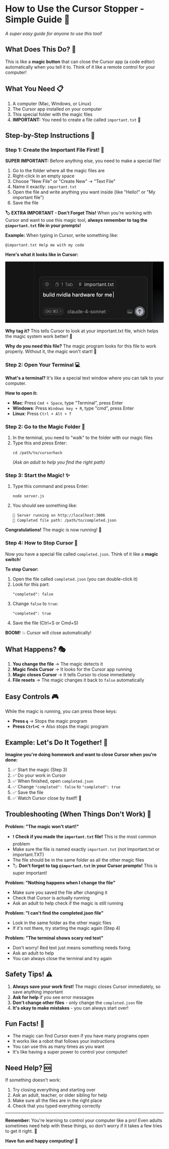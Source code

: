 # How to Use the Cursor Stopper - Simple Guide 🚀

*A super easy guide for anyone to use this tool!*

## What Does This Do? 🤔

This is like a **magic button** that can close the Cursor app (a code editor) automatically when you tell it to. Think of it like a remote control for your computer!

## What You Need 📋

1. A computer (Mac, Windows, or Linux)
2. The Cursor app installed on your computer
3. This special folder with the magic files
4. **IMPORTANT:** You need to create a file called `important.txt` 📄

## Step-by-Step Instructions 👣

### Step 1: Create the Important File First! 📄

**SUPER IMPORTANT:** Before anything else, you need to make a special file!

1. Go to the folder where all the magic files are
2. Right-click in an empty space
3. Choose "New File" or "Create New" → "Text File"
4. Name it exactly: `important.txt`
5. Open the file and write anything you want inside (like "Hello!" or "My important file")
6. Save the file

**🏷️ EXTRA IMPORTANT - Don't Forget This!**
When you're working with Cursor and want to use this magic tool, **always remember to tag the `@important.txt` file in your prompts!** 

**Example:** When typing in Cursor, write something like:
```
@important.txt Help me with my code
```

**Here's what it looks like in Cursor:**

![Example of tagging @important.txt in Cursor](example.png)

**Why tag it?** This tells Cursor to look at your important.txt file, which helps the magic system work better! 🎯

**Why do you need this file?** The magic program looks for this file to work properly. Without it, the magic won't start! 🎯

### Step 2: Open Your Terminal 💻

**What's a terminal?** It's like a special text window where you can talk to your computer.

**How to open it:**
- **Mac**: Press `Cmd + Space`, type "Terminal", press Enter
- **Windows**: Press `Windows key + R`, type "cmd", press Enter
- **Linux**: Press `Ctrl + Alt + T`

### Step 2: Go to the Magic Folder 📁

1. In the terminal, you need to "walk" to the folder with our magic files
2. Type this and press Enter:
   ```
   cd /path/to/cursorhack
   ```
   *(Ask an adult to help you find the right path)*

### Step 3: Start the Magic! ✨

1. Type this command and press Enter:
   ```
   node server.js
   ```

2. You should see something like:
   ```
   🚀 Server running on http://localhost:3006
   📂 Completed file path: /path/to/completed.json
   ```

**Congratulations!** The magic is now running! 🎉

### Step 4: How to Stop Cursor 🛑

Now you have a special file called `completed.json`. Think of it like a **magic switch**!

**To stop Cursor:**

1. Open the file called `completed.json` (you can double-click it)
2. Look for this part:
   ```
   "completed": false
   ```
3. Change `false` to `true`:
   ```
   "completed": true
   ```
4. Save the file (Ctrl+S or Cmd+S)

**BOOM!** 💥 Cursor will close automatically!

## What Happens? 🎭

1. **You change the file** → The magic detects it
2. **Magic finds Cursor** → It looks for the Cursor app running
3. **Magic closes Cursor** → It tells Cursor to close immediately
4. **File resets** → The magic changes it back to `false` automatically

## Easy Controls 🎮

While the magic is running, you can press these keys:

- **Press `q`** → Stops the magic program
- **Press `Ctrl+C`** → Also stops the magic program

## Example: Let's Do It Together! 👥

**Imagine you're doing homework and want to close Cursor when you're done:**

1. ✅ Start the magic (Step 3)
2. ✅ Do your work in Cursor
3. ✅ When finished, open `completed.json`
4. ✅ Change `"completed": false` to `"completed": true`
5. ✅ Save the file
6. ✅ Watch Cursor close by itself! 🎉

## Troubleshooting (When Things Don't Work) 🔧

**Problem: "The magic won't start!"**
- ❗ **Check if you made the `important.txt` file!** This is the most common problem
- Make sure the file is named exactly `important.txt` (not Important.txt or important.TXT)
- The file should be in the same folder as all the other magic files
- 🏷️ **Don't forget to tag `@important.txt` in your Cursor prompts!** This is super important!

**Problem: "Nothing happens when I change the file"**
- Make sure you saved the file after changing it
- Check that Cursor is actually running
- Ask an adult to help check if the magic is still running

**Problem: "I can't find the completed.json file"**
- Look in the same folder as the other magic files
- If it's not there, try starting the magic again (Step 4)

**Problem: "The terminal shows scary red text"**
- Don't worry! Red text just means something needs fixing
- Ask an adult to help
- You can always close the terminal and try again

## Safety Tips! ⚠️

1. **Always save your work first!** The magic closes Cursor immediately, so save anything important
2. **Ask for help** if you see error messages
3. **Don't change other files** - only change the `completed.json` file
4. **It's okay to make mistakes** - you can always start over!

## Fun Facts! 🌟

- The magic can find Cursor even if you have many programs open
- It works like a robot that follows your instructions
- You can use this as many times as you want
- It's like having a super power to control your computer!

## Need Help? 🆘

If something doesn't work:
1. Try closing everything and starting over
2. Ask an adult, teacher, or older sibling for help
3. Make sure all the files are in the right place
4. Check that you typed everything correctly

---

**Remember:** You're learning to control your computer like a pro! Even adults sometimes need help with these things, so don't worry if it takes a few tries to get it right. 🌟

**Have fun and happy computing!** 🎈
